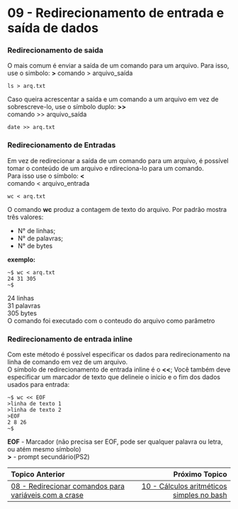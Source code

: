 # 09 - Redirecionamento de entrada e saída de dados

### Redirecionamento de saida  
O mais comum é enviar a saída de um comando para um arquivo. Para isso, use o simbolo: **>**
comando > arquivo_saída
```
ls > arq.txt
```
Caso queira acrescentar a saída e um comando a um arquivo em vez de sobrescreve-lo, use o símbolo duplo: **>>**  
comando >> arquivo_saída
```
date >> arq.txt
```
### Redirecionamento de Entradas  
Em vez de redirecionar a saída de um comando para um arquivo, é possível tomar o conteúdo de um arquivo e rdireciona-lo para um comando.  
Para isso use o símbolo: **<**  
comando < arquivo_entrada  
```
wc < arq.txt
```
O comando **wc** produz a contagem de texto do arquivo. Por padrão mostra três valores:  
- N° de linhas;  
- N° de palavras;  
- N° de bytes

**exemplo:**  
```
~$ wc < arq.txt
24 31 305
~$
```
24 linhas  
31 palavras  
305 bytes  
O comando foi executado com o conteudo do arquivo como parâmetro 

### Redirecionamento de entrada inline  

Com este método é possível especificar os dados para redirecionamento na linha de comando em vez de um arquivo.  
O símbolo de redirecionamento de entrada inline é o **<<**; Você também deve especificar um marcador de texto que delineie o inicio e o fim dos dados usados para entrada:  
```
~$ wc << EOF
>linha de texto 1
>linha de texto 2
>EOF
2 8 26
~$
```
**EOF** - Marcador (não precisa ser EOF, pode ser qualquer palavra ou letra, ou atém mesmo símbolo)  
**>** - prompt secundário(PS2)  

|Topico Anterior|Próximo Topico|
|:---|---:|
|[08 - Redirecionar comandos para variáveis com a crase](Redirecionar_comandos.md)|[10 - Cálculos aritméticos simples no bash](Calculos.md)|
